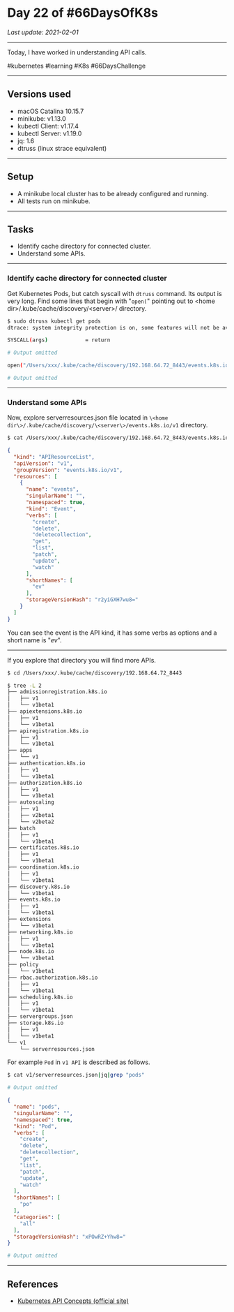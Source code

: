 # Day 22 of #66DaysOfK8s

_Last update: 2021-02-01_

---

Today, I have worked in understanding API calls.


#kubernetes #learning #K8s #66DaysChallenge

---

## Versions used

* macOS Catalina 10.15.7
* minikube: v1.13.0
* kubectl Client: v1.17.4
* kubectl Server: v1.19.0
* jq: 1.6
* dtruss (linux strace equivalent)

---

## Setup

* A minikube local cluster has to be already configured and running.
* All tests run on minikube.

---

## Tasks

* Identify cache directory for connected cluster.
* Understand some APIs.

---

### Identify cache directory for connected cluster

Get Kubernetes Pods, but catch syscall with ```dtruss``` command. Its output is very long. Find some lines that begin with "```open(```" pointing out to \<home dir\>/.kube/cache/discovery/\<server\>/ directory.

```bash
$ sudo dtruss kubectl get pods
dtrace: system integrity protection is on, some features will not be available

SYSCALL(args)            = return

# Output omitted

open("/Users/xxx/.kube/cache/discovery/192.168.64.72_8443/events.k8s.io/v1/serverresources.json\0", 0x1000000, 0x0)

# Output omitted
```

---

### Understand some APIs

Now, explore serverresources.json file located in ```\<home dir\>/.kube/cache/discovery/\<server\>/events.k8s.io/v1``` directory.

```bash
$ cat /Users/xxx/.kube/cache/discovery/192.168.64.72_8443/events.k8s.io/v1/serverresources.json | jq
```

```json
{
  "kind": "APIResourceList",
  "apiVersion": "v1",
  "groupVersion": "events.k8s.io/v1",
  "resources": [
    {
      "name": "events",
      "singularName": "",
      "namespaced": true,
      "kind": "Event",
      "verbs": [
        "create",
        "delete",
        "deletecollection",
        "get",
        "list",
        "patch",
        "update",
        "watch"
      ],
      "shortNames": [
        "ev"
      ],
      "storageVersionHash": "r2yiGXH7wu8="
    }
  ]
}
```

You can see the event is the API kind, it has some verbs as options and a short name is "_ev_".

---

If you explore that directory you will find more APIs.

```bash
$ cd /Users/xxx/.kube/cache/discovery/192.168.64.72_8443
```

```bash
$ tree -L 2
├── admissionregistration.k8s.io
│   ├── v1
│   └── v1beta1
├── apiextensions.k8s.io
│   ├── v1
│   └── v1beta1
├── apiregistration.k8s.io
│   ├── v1
│   └── v1beta1
├── apps
│   └── v1
├── authentication.k8s.io
│   ├── v1
│   └── v1beta1
├── authorization.k8s.io
│   ├── v1
│   └── v1beta1
├── autoscaling
│   ├── v1
│   ├── v2beta1
│   └── v2beta2
├── batch
│   ├── v1
│   └── v1beta1
├── certificates.k8s.io
│   ├── v1
│   └── v1beta1
├── coordination.k8s.io
│   ├── v1
│   └── v1beta1
├── discovery.k8s.io
│   └── v1beta1
├── events.k8s.io
│   ├── v1
│   └── v1beta1
├── extensions
│   └── v1beta1
├── networking.k8s.io
│   ├── v1
│   └── v1beta1
├── node.k8s.io
│   └── v1beta1
├── policy
│   └── v1beta1
├── rbac.authorization.k8s.io
│   ├── v1
│   └── v1beta1
├── scheduling.k8s.io
│   ├── v1
│   └── v1beta1
├── servergroups.json
├── storage.k8s.io
│   ├── v1
│   └── v1beta1
└── v1
    └── serverresources.json
```

For example ```Pod``` in ```v1 API``` is described as follows.

```bash
$ cat v1/serverresources.json|jq|grep "pods"
```

```bash
# Output omitted
```

```json
{
  "name": "pods",
  "singularName": "",
  "namespaced": true,
  "kind": "Pod",
  "verbs": [
    "create",
    "delete",
    "deletecollection",
    "get",
    "list",
    "patch",
    "update",
    "watch"
  ],
  "shortNames": [
    "po"
  ],
  "categories": [
    "all"
  ],
  "storageVersionHash": "xPOwRZ+Yhw8="
}
```

```bash
# Output omitted
```

---

## References

* [Kubernetes API Concepts (official site)](https://kubernetes.io/docs/reference/using-api/api-concepts/)
